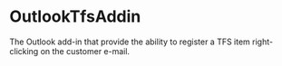 OutlookTfsAddin
===============

The Outlook add-in that provide the ability to register a TFS item right-clicking on the customer e-mail.
